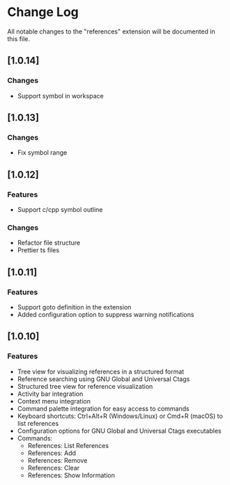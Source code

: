 # Change Log

All notable changes to the "references" extension will be documented in this file.

## [1.0.14]

### Changes
- Support symbol in workspace

## [1.0.13]

### Changes
- Fix symbol range 

## [1.0.12]

### Features
- Support c/cpp symbol outline

### Changes
- Refactor file structure
- Prettier ts files

## [1.0.11]

### Features
- Support goto definition in the extension
- Added configuration option to suppress warning notifications

## [1.0.10]

### Features
- Tree view for visualizing references in a structured format
- Reference searching using GNU Global and Universal Ctags
- Structured tree view for reference visualization
- Activity bar integration
- Context menu integration
- Command palette integration for easy access to commands
- Keyboard shortcuts: Ctrl+Alt+R (Windows/Linux) or Cmd+R (macOS) to list references
- Configuration options for GNU Global and Universal Ctags executables
- Commands:
  - References: List References
  - References: Add
  - References: Remove
  - References: Clear
  - References: Show Information
